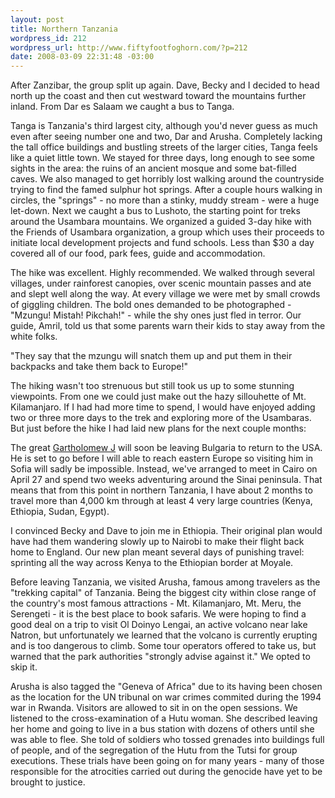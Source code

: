 ```yaml
--- 
layout: post
title: Northern Tanzania
wordpress_id: 212
wordpress_url: http://www.fiftyfootfoghorn.com/?p=212
date: 2008-03-09 22:31:48 -03:00
---
```

After Zanzibar, the group split up again. Dave, Becky and I decided to head north up the coast and then cut westward toward the mountains further inland. From Dar es Salaam we caught a bus to Tanga.

Tanga is Tanzania's third largest city, although you'd never guess as much even after seeing number one and two, Dar and Arusha. Completely lacking the tall office buildings and bustling streets of the larger cities, Tanga feels like a quiet little town. We stayed for three days, long enough to see some sights in the area: the ruins of an ancient mosque and some bat-filled caves. We also managed to get horribly lost walking around the countryside trying to find the famed sulphur hot springs. After a couple hours walking in circles, the "springs" - no more than a stinky, muddy stream - were a huge let-down. Next we caught a bus to Lushoto, the starting point for treks around the Usambara mountains. We organized a guided 3-day hike with the Friends of Usambara organization, a group which uses their proceeds to initiate local development projects and fund schools. Less than $30 a day covered all of our food, park fees, guide and accommodation.

The hike was excellent. Highly recommended. We walked through several villages, under rainforest canopies, over scenic mountain passes and ate and slept well along the way. At every village we were met by small crowds of giggling children. The bold ones demanded to be photographed - "Mzungu! Mistah! Pikchah!" - while the shy ones just fled in terror. Our guide, Amril, told us that some parents warn their kids to stay away from the white folks.

"They say that the mzungu will snatch them up and put them in their backpacks and take them back to Europe!"

The hiking wasn't too strenuous but still took us up to some stunning viewpoints. From one we could just make out the hazy sillouhette of Mt. Kilamanjaro. If I had had more time to spend, I would have enjoyed adding two or three more days to the trek and exploring more of the Usambaras. But just before the hike I had laid new plans for the next couple months:

The great <a href="http://www.garthwalker.com">Gartholomew J</a> will soon be leaving Bulgaria to return to the USA. He is set to go before I will able to reach eastern Europe so visiting him in Sofia will sadly be impossible. Instead, we've arranged to meet in Cairo on April 27 and spend two weeks adventuring around the Sinai peninsula. That means that from this point in northern Tanzania, I have about 2 months to travel more than 4,000 km through at least 4 very large countries (Kenya, Ethiopia, Sudan, Egypt).

I convinced Becky and Dave to join me in Ethiopia. Their original plan would have had them wandering slowly up to Nairobi to make their flight back home to England. Our new plan meant several days of punishing travel: sprinting all the way across Kenya to the Ethiopian border at Moyale.

Before leaving Tanzania, we visited Arusha, famous among travelers as the "trekking capital" of Tanzania. Being the biggest city within close range of the country's most famous attractions - Mt. Kilamanjaro, Mt. Meru, the Serengeti - it is the best place to book safaris. We were hoping to find a good deal on a trip to visit Ol Doinyo Lengai, an active volcano near lake Natron, but unfortunately we learned that the volcano is currently erupting and is too dangerous to climb. Some tour operators offered to take us, but warned that the park authorities "strongly advise against it." We opted to skip it.

Arusha is also tagged the "Geneva of Africa" due to its having been chosen as the location for the UN tribunal on war crimes commited during the 1994 war in Rwanda. Visitors are allowed to sit in on the open sessions. We listened to the cross-examination of a Hutu woman. She described leaving her home and going to live in a bus station with dozens of others until she was able to flee. She told of soldiers who tossed grenades into buildings full of people, and of the segregation of the Hutu from the Tutsi for group executions. These trials have been going on for many years - many of those responsible for the atrocities carried out during the genocide have yet to be brought to justice.
